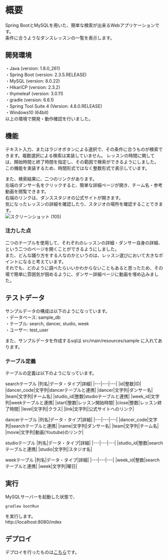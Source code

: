 # 概要
Spring BootとMySQLを用いた、簡単な検索が出来るWebアプリケーションです。  
条件に合うようなダンスレッスンの一覧を表示します。

  

## 開発環境
・Java (version: 1.8.0_261)  
・Spring Boot (version: 2.3.5.RELEASE)  
・MySQL (version: 8.0.22)  
・HikariCP (version: 2.3.2)  
・thymeleaf (version: 3.0.11)  
・gradle (version: 6.6.1)  
・Spring Tool Suite 4 (Version: 4.8.0.RELEASE)  
・Windows10 (64bit)  
以上の環境で開発・動作確認を行いました。

  

## 機能
テキスト入力、またはラジオボタンによる選択で、その条件に合うものが検索できます。複数選択による検索は実装していません。
レッスンの時間に関しては、開始時間と終了時間を指定し、その範囲で検索ができるようにしました。  
この機能を実装するため、時間形式ではなく整数形式で表示しています。 

また、検索結果に、二つのリンクがあります。  
左端のダンサー名をクリックすると、簡単な詳細ページが開き、チーム名・参考動画を閲覧できます。  
右端のリンクは、ダンススタジオの公式サイトが開きます。  
気になったレッスンの詳細を確認したり、スタジオの場所を確認することできます。  
![スクリーンショット (105)](https://user-images.githubusercontent.com/74140214/99505832-ad22cd00-29c4-11eb-9ae4-69f5af1e9a13.png)

  

### 注力した点
二つのテーブルを使用して、それぞれのレッスンの詳細・ダンサー自身の詳細、という二つのページを開くことができるようにしました。  
また、どんな踊り方をする人なのかというのは、レッスン選びにおいて大きなポイントになると考えています。  
それでも、どのように調べたらいいかわからないこともあると思ったため、その場で簡単に雰囲気が掴めるように、ダンサー詳細ページに動画を埋め込みました。 



## テストデータ
サンプルデータの構成は以下のようになっています。  
・データベース: sample_db  
・テーブル: search, dancer, studio, week  
・ユーザー: test_user  

また、サンプルデータを作成するsqlは src/main/resources/sample に入れてあります。



### テーブル定義
テーブルの定義は以下のようになっています。  

searchテーブル
|列名|データ・タイプ|詳細|
|---|---|---|
|id|整数|ID|
|dancer_code|文字列|dancerテーブルと連携|
|dancer|文字列|ダンサー名|
|team|文字列|チーム名|
|studio_id|整数|studioテーブルと連携|
|week_id|文字列|weekテーブルと連携|
|start|整数|レッスン開始時間|
|close|整数|レッスン終了時間|
|level|文字列|クラス|
|link|文字列|公式サイトへのリンク|

dancerテーブル
|列名|データ・タイプ|詳細|
|---|---|---|
|dancer_code|文字列|searchテーブルと連携|
|name|文字列|ダンサー名|
|team|文字列|チーム名|
|movie|文字列|動画(Youtube)のリンク|

studioテーブル
|列名|データ・タイプ|詳細|
|---|---|---|
|studio_id|整数|searchテーブルと連携|
|studio|文字列|スタジオ名|


weekテーブル
|列名|データ・タイプ|詳細|
|---|---|---|
|week_id|整数|searchテーブルと連携|
|week|文字列|曜日|




## 実行
MySQLサーバーを起動した状態で、  
```
gradlew bootRun
```
を実行します。  
http://localhost:8080/index

## デプロイ
デプロイを行ったものは[こちら](https://dancersearch.herokuapp.com/)です。


